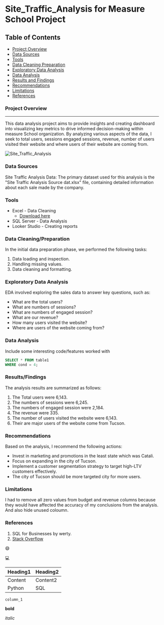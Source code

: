 # Site_Traffic_Analysis for Measure School Project

## Table of Contents

- [Project Overview](#project-overview)
- [Data Sources](#data-sources)
- [Tools](#tools)
- [Data Cleaning Preparation](#data-cleaning-preparation)
- [Exploratory Data Analysis](#exploratory-data-analysis)
- [Data Analysis](#data-analysis)
- [Results and Findings](#results-and-findings)
- [Recommendations](#recommendations)
- [Limitations](#limitations)
- [References](#references)



### Project Overview
---

This data analysis project aims to provide insights and creating dashboard into visualizing key metrics to drive informed decision-making within measure School organization. By analyzing various aspects of the data, I seek to total users, sessions engaged sessions, revenue, number of users visited their website and where users of their website are coming from.


![Site_Traffic_Analysis](https://github.com/user-attachments/assets/83bbbde4-dfd4-44c0-bade-4d9071d6f559)


### Data Sources

Site Traffic Analysis Data: The primary dataset used for this analysis is the "Site Traffic Analysis Source dat.xlsx" file, containing detailed information about each sale made by the company.

### Tools

- Excel - Data Cleaning
  - [Download here](https://docs.google.com/spreadsheets/d/1oLrTBUfBKWuG6aRmgFbbATidnGb0RxYZLeLNNz1rdJA/edit?gid=0#gid=0)
- SQL Server - Data Analysis
- Looker Studio - Creating reports


### Data Cleaning/Preparation

In the initial data preparation phase, we performed the following tasks:
1. Data loading and inspection.
2. Handling missing values.
3. Data cleaning and formatting.

### Exploratory Data Analysis

EDA involved exploring the sales data to answer key questions, such as:

- What are the total users?
- What are numbers of sessions?
- What are  numbers of engaged session?
- What are our revenue? 
- How many users visited the website?
- Where are users of the website coming from? 

### Data Analysis

Include some interesting code/features worked with

```sql
SELECT * FROM table1
WHERE cond = 4;
```

### Results/Findings

The analysis results are summarized as follows:
1. The Total users were 6,143.
2. The numbers of sessions were 6,245.
3. The numbers of engaged session were 2,184.
4. The revenue were 335.
5. The number of users visited the website were 6,143.
6. Their are major users of the website come from Tucson. 


### Recommendations

Based on the analysis, I recommend the following actions:
- Invest in marketing and promotions in the least state which was Catali.
- Focus on expanding in the city of Tucson.
- Implement a customer segmentation strategy to target high-LTV customers effectively.
- The city of Tucson should be more targeted city for more users.
  

### Limitations

I had to remove all zero values from budget and revenue columns because they would have affected the accuracy of my conclusions from the analysis. And also hide unused coloumn.

### References

1. SQL for Businesses by werty.
2. [Stack Overflow](https://stack.com)

😄

💻

|Heading1|Heading2|
|--------|--------|
|Content|Content2|
|Python|SQL|

`column_1`

**bold**

*italic*

